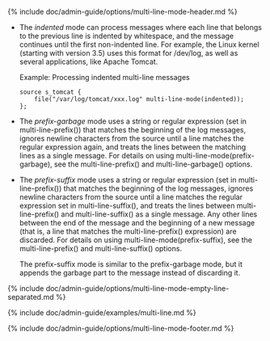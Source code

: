 {% include doc/admin-guide/options/multi-line-mode-header.md %}

- The *indented* mode can process messages where each line that
    belongs to the previous line is indented by whitespace, and the
    message continues until the first non-indented line. For example,
    the Linux kernel (starting with version 3.5) uses this format for
    /dev/log, as well as several applications, like Apache Tomcat.

    Example: Processing indented multi-line messages

    ```config
    source s_tomcat {
        file("/var/log/tomcat/xxx.log" multi-line-mode(indented));
    };
    ```

- The *prefix-garbage* mode uses a string or regular expression (set
    in multi-line-prefix()) that matches the beginning of the log
    messages, ignores newline characters from the source until a line
    matches the regular expression again, and treats the lines between
    the matching lines as a single message. For details on using
    multi-line-mode(prefix-garbage), see the multi-line-prefix() and
    multi-line-garbage() options.

- The *prefix-suffix* mode uses a string or regular expression (set in
    multi-line-prefix()) that matches the beginning of the log messages,
    ignores newline characters from the source until a line matches the
    regular expression set in multi-line-suffix(), and treats the lines
    between multi-line-prefix() and multi-line-suffix() as a single
    message. Any other lines between the end of the message and the
    beginning of a new message (that is, a line that matches the
    multi-line-prefix() expression) are discarded. For details on using
    multi-line-mode(prefix-suffix), see the multi-line-prefix() and
    multi-line-suffix() options.

    The prefix-suffix mode is similar to the prefix-garbage mode, but it
    appends the garbage part to the message instead of discarding it.

{% include doc/admin-guide/options/multi-line-mode-empty-line-separated.md %}

{% include doc/admin-guide/examples/multi-line.md %}

{% include doc/admin-guide/options/multi-line-mode-footer.md %}
